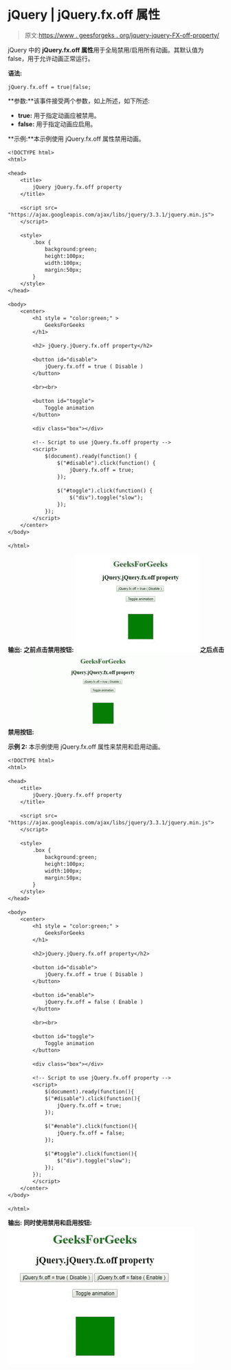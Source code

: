# jQuery | jQuery.fx.off 属性

> 原文:[https://www . geesforgeks . org/jquery-jquery-FX-off-property/](https://www.geeksforgeeks.org/jquery-jquery-fx-off-property/)

jQuery 中的 **jQuery.fx.off 属性**用于全局禁用/启用所有动画。其默认值为 false，用于允许动画正常运行。

**语法:**

```
jQuery.fx.off = true|false;
```

**参数:**该事件接受两个参数，如上所述，如下所述:

*   **true:** 用于指定动画应被禁用。
*   **false:** 用于指定动画应启用。

**示例:**本示例使用 jQuery.fx.off 属性禁用动画。

```
<!DOCTYPE html>
<html>

<head> 
    <title>
        jQuery jQuery.fx.off property
    </title>

    <script src=
"https://ajax.googleapis.com/ajax/libs/jquery/3.3.1/jquery.min.js">
    </script>

    <style>
        .box {
            background:green;
            height:100px;
            width:100px;
            margin:50px;
        }
    </style>
</head> 

<body>
    <center>  
        <h1 style = "color:green;" >  
            GeeksForGeeks
        </h1>  

        <h2> jQuery.jQuery.fx.off property</h2>

        <button id="disable">
            jQuery.fx.off = true ( Disable )
        </button>

        <br><br>

        <button id="toggle">
            Toggle animation
        </button>

        <div class="box"></div>

        <!-- Script to use jQuery.fx.off property -->
        <script>
            $(document).ready(function() {
                $("#disable").click(function() {
                    jQuery.fx.off = true;
                });

                $("#toggle").click(function() {
                    $("div").toggle("slow");
                });
            });
        </script>
    </center>
</body>

</html>  
```

**输出:**
**之前点击禁用按钮:**
![](img/d3599b2ff1ba389b4669a53802c869a9.png)
**之后点击禁用按钮:**
![](img/4b337817df9acf7708793c152418b0b3.png)

**示例 2:** 本示例使用 jQuery.fx.off 属性来禁用和启用动画。

```
<!DOCTYPE html>
<html>

<head> 
    <title>
        jQuery.jQuery.fx.off property
    </title>

    <script src=
"https://ajax.googleapis.com/ajax/libs/jquery/3.3.1/jquery.min.js">
    </script>

    <style>
        .box {
            background:green;
            height:100px;
            width:100px;
            margin:50px;
        }
    </style>
</head> 

<body>
    <center>  
        <h1 style = "color:green;" >  
            GeeksForGeeks
        </h1>  

        <h2>jQuery.jQuery.fx.off property</h2>

        <button id="disable">
            jQuery.fx.off = true ( Disable )
        </button>

        <button id="enable">
            jQuery.fx.off = false ( Enable )
        </button>

        <br><br>

        <button id="toggle">
            Toggle animation
        </button>

        <div class="box"></div>

        <!-- Script to use jQuery.fx.off property -->
        <script>
            $(document).ready(function(){
            $("#disable").click(function(){
                jQuery.fx.off = true;
            });

            $("#enable").click(function(){
                jQuery.fx.off = false;
            });

            $("#toggle").click(function(){
                $("div").toggle("slow");
            });
        });
        </script>
    </center>
</body>

</html>  
```

**输出:**
**同时使用禁用和启用按钮:**
![](img/beac6eea7e916864b1d61a36833854de.png)